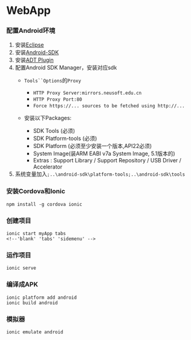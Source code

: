 WebApp
===


### 配置Android环境

1. 安装[Eclipse](http://www.eclipse.org/downloads/)
2. 安装[Android-SDK](http://dl.google.com/android/android-sdk_r24.4.1-windows.zip)
3. 安装[ADT Plugin](http://pan.baidu.com/s/1hqtivf2)
4. 配置Android SDK Manager，安装对应sdk
	+ `Tools``Options`的`Proxy`
		+ `HTTP Proxy Server:mirrors.neusoft.edu.cn`
		+ `HTTP Proxy Port:80`
		+ `Force https://... sources to be fetched using http://...`

	+ 安装以下Packages:
		+ SDK Tools (必须)
		+ SDK Platform-tools (必须)
		+ SDK Platform (必须至少安装一个版本,API22必须)
		+ System Image(装ARM EABI v7a System Image, 5.1版本的)
		+ Extras : Support Library / Support Repository / USB Driver / Accelerator
5. 系统变量加入`;..\android-sdk\platform-tools;..\android-sdk\tools`

### 安装Cordova和Ionic

	npm install -g cordova ionic

### 创建项目
	
	ionic start myApp tabs
	<!--'blank' 'tabs' 'sidemenu' -->

### 运作项目

	ionic serve

### 编译成APK

	ionic platform add android
	ionic build android

### 模拟器

	ionic emulate android
